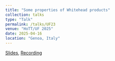 ```yaml
---
title: "Some properties of Whitehead products"
collection: talks
type: "Talk"
permalink: /talks/UF23
venue: "HoTT/UF 2025"
date: 2025-04-16
location: "Genoa, Italy"
---
```

[Slides](https://hott-uf.github.io/2025/slides/Ljungstr%C3%B6m.pdf), [Recording](https://www.youtube.com/watch?v=tUqW4qQm018)